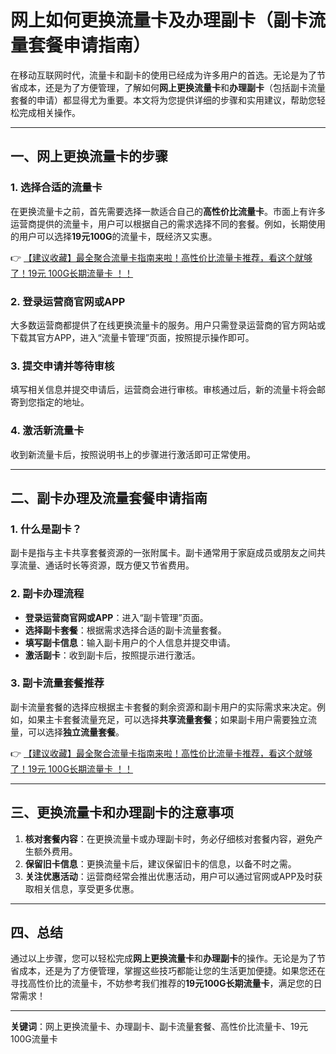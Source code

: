# 网上如何更换流量卡及办理副卡（副卡流量套餐申请指南）

在移动互联网时代，流量卡和副卡的使用已经成为许多用户的首选。无论是为了节省成本，还是为了方便管理，了解如何**网上更换流量卡**和**办理副卡**（包括副卡流量套餐的申请）都显得尤为重要。本文将为您提供详细的步骤和实用建议，帮助您轻松完成相关操作。

---

## 一、网上更换流量卡的步骤

### 1. 选择合适的流量卡
在更换流量卡之前，首先需要选择一款适合自己的**高性价比流量卡**。市面上有许多运营商提供的流量卡，用户可以根据自己的需求选择不同的套餐。例如，长期使用的用户可以选择**19元100G**的流量卡，既经济又实惠。

👉 [【建议收藏】最全聚合流量卡指南来啦！高性价比流量卡推荐，看这个就够了！19元 100G长期流量卡 ！！](https://bit.ly/Liuliangka)

### 2. 登录运营商官网或APP
大多数运营商都提供了在线更换流量卡的服务。用户只需登录运营商的官方网站或下载其官方APP，进入“流量卡管理”页面，按照提示操作即可。

### 3. 提交申请并等待审核
填写相关信息并提交申请后，运营商会进行审核。审核通过后，新的流量卡将会邮寄到您指定的地址。

### 4. 激活新流量卡
收到新流量卡后，按照说明书上的步骤进行激活即可正常使用。

---

## 二、副卡办理及流量套餐申请指南

### 1. 什么是副卡？
副卡是指与主卡共享套餐资源的一张附属卡。副卡通常用于家庭成员或朋友之间共享流量、通话时长等资源，既方便又节省费用。

### 2. 副卡办理流程
- **登录运营商官网或APP**：进入“副卡管理”页面。
- **选择副卡套餐**：根据需求选择合适的副卡流量套餐。
- **填写副卡信息**：输入副卡用户的个人信息并提交申请。
- **激活副卡**：收到副卡后，按照提示进行激活。

### 3. 副卡流量套餐推荐
副卡流量套餐的选择应根据主卡套餐的剩余资源和副卡用户的实际需求来决定。例如，如果主卡套餐流量充足，可以选择**共享流量套餐**；如果副卡用户需要独立流量，可以选择**独立流量套餐**。

👉 [【建议收藏】最全聚合流量卡指南来啦！高性价比流量卡推荐，看这个就够了！19元 100G长期流量卡 ！！](https://bit.ly/Liuliangka)

---

## 三、更换流量卡和办理副卡的注意事项

1. **核对套餐内容**：在更换流量卡或办理副卡时，务必仔细核对套餐内容，避免产生额外费用。
2. **保留旧卡信息**：更换流量卡后，建议保留旧卡的信息，以备不时之需。
3. **关注优惠活动**：运营商经常会推出优惠活动，用户可以通过官网或APP及时获取相关信息，享受更多优惠。

---

## 四、总结

通过以上步骤，您可以轻松完成**网上更换流量卡**和**办理副卡**的操作。无论是为了节省成本，还是为了方便管理，掌握这些技巧都能让您的生活更加便捷。如果您还在寻找高性价比的流量卡，不妨参考我们推荐的**19元100G长期流量卡**，满足您的日常需求！

---

**关键词**：网上更换流量卡、办理副卡、副卡流量套餐、高性价比流量卡、19元100G流量卡